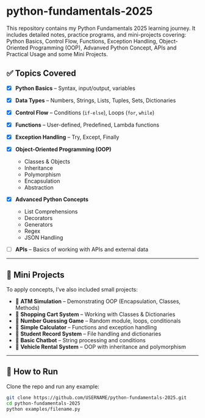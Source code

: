 # python-fundamentals-2025
This repository contains my Python Fundamentals 2025 learning journey. It includes detailed notes, practice programs, and mini-projects covering: Python Basics, Control Flow, Functions, Exception Handling, Object-Oriented Programming (OOP), Advanved Python Concept, APIs and Practical Usage and some Mini Projects.

## ✅ Topics Covered

* [x] **Python Basics** – Syntax, input/output, variables
* [x] **Data Types** – Numbers, Strings, Lists, Tuples, Sets, Dictionaries
* [x] **Control Flow** – Conditions (`if-else`), Loops (`for`, `while`)
* [x] **Functions** – User-defined, Predefined, Lambda functions
* [x] **Exception Handling** – Try, Except, Finally
* [x] **Object-Oriented Programming (OOP)**

  * Classes & Objects
  * Inheritance
  * Polymorphism
  * Encapsulation
  * Abstraction
* [x] **Advanced Python Concepts**

  * List Comprehensions
  * Decorators
  * Generators
  * Regex
  * JSON Handling
* [ ] **APIs** – Basics of working with APIs and external data

---

## 📝 Mini Projects

To apply concepts, I’ve also included small projects:

* 🏦 **ATM Simulation** – Demonstrating OOP (Encapsulation, Classes, Methods)
* 🛒 **Shopping Cart System** – Working with Classes & Dictionaries
* 🎲 **Number Guessing Game** – Random module, loops, conditionals
* 🧮 **Simple Calculator** – Functions and exception handling
* 📑 **Student Record System** – File handling and dictionaries
* 🤖 **Basic Chatbot** – String processing and conditions
* 🚗 **Vehicle Rental System** – OOP with inheritance and polymorphism

---

## 🚀 How to Run

Clone the repo and run any example:

```bash
git clone https://github.com/USERNAME/python-fundamentals-2025.git
cd python-fundamentals-2025
python examples/filename.py
```



